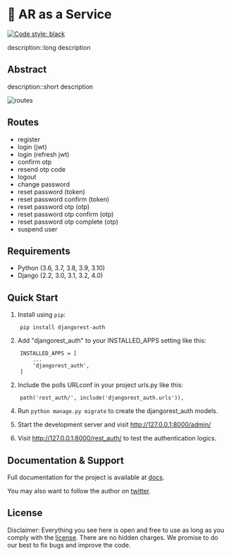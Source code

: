 
# 🔐 AR as a Service


[![Code style: black](https://img.shields.io/badge/code%20style-black-000000.svg)](https://github.com/psf/black)


description::long description



Abstract
-----------
description::short description


![routes](https://user-images.githubusercontent.com/55067204/160565837-3f022306-f1f5-4de4-b7c2-430679f209e1.png)


Routes
---------
- register
- login (jwt)
- login (refresh jwt)
- confirm otp 
- resend otp code
- logout
- change password
- reset password (token)
- reset password confirm (token)
- reset password otp (otp)
- reset password otp confirm (otp)
- reset password otp complete (otp)
- suspend user


Requirements
---------------

* Python (3.6, 3.7, 3.8, 3.9, 3.10)
* Django (2.2, 3.0, 3.1, 3.2, 4.0)


Quick Start
-----------

1. Install using `pip`:
```
    pip install djangorest-auth
```

2. Add "djangorest_auth" to your INSTALLED_APPS setting like this:
```
    INSTALLED_APPS = [
        ...
        'djangorest_auth',
    ]
```

2. Include the polls URLconf in your project urls.py like this:
```
    path('rest_auth/', include('djangorest_auth.urls')),
```

4. Run ``python manage.py migrate`` to create the djangorest_auth models.

5. Start the development server and visit http://127.0.0.1:8000/admin/

6. Visit http://127.0.0.1:8000/rest_auth/ to test the authentication logics.


Documentation & Support
--------------------------

Full documentation for the project is available at [docs](https://djangorest-auth.digitalstade.com/).

You may also want to follow the author on [twitter](https://twitter.com/israelabraham_).


License
---------
Disclaimer: Everything you see here is open and free to use as long as you comply with the [license](https://github.com/israelabraham/djangorest-auth/blob/main/LICENSE.txt). There are no hidden charges. We promise to do our best to fix bugs and improve the code.